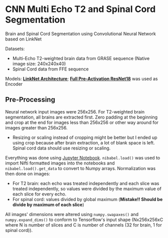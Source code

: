 # CNN Multi Echo T2 and Spinal Cord Segmentation
Brain and Spinal Cord Segmentation using Convolutional Neural Network based on LinkNet

Datasets:
- Multi-Echo T2-weighted brain data from GRASE sequence (Native image size: 240x240x40)
- Spinal Cord data from FFE sequence

Models:
**[LinkNet Architecture](https://arxiv.org/abs/1707.03718)**; **[Full Pre-Activation ResNet18](https://arxiv.org/abs/1603.05027)** was used as Encoder

## Pre-Processing
Neural network input images were 256x256. For T2-weighted brain segmentation, all brains are extracted first. Zero padding at the beginning and crop at the end for images less than 256x256 or other way around for images greater than 256x256. 
- Resizing or scaling instead of cropping might be better but I ended up using crop because after brain extraction, a lot of blank space is left. Spinal cord data should use resizing or scaling.

Everything was done using [Jupyter Notebook](jupyter.org/). `nibabel.load()` was used to import Nifti formatted images into the notebooks and `nibabel.load().get_data` to convert to Numpy arrays. Normalization was then done on images:
- For T2 brain: each echo was treated independently and each slice was treated independently, so values were divided by the maximum value of each slice for every echo.
- For spinal cord: values divided by global maximum (**Mistake!! Should be divide by maximum of each slice**)

All images' dimensions were altered using `numpy.swapaxes()` and `numpy.expand_dims()` to conform to Tensorflow's input shape (Nx256x256xC where N is number of slices and C is number of channels (32 for brain, 1 for spinal cord)).

